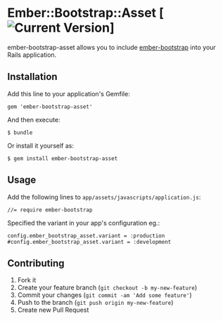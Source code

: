 # Ember::Bootstrap::Asset [![Current Version](https://badge.fury.io/rb/ember-bootstrap-asset.png)]

ember-bootstrap-asset allows you to include [ember-bootstrap](https://github.com/emberjs-addons/ember-bootstrap) into your Rails application.

## Installation

Add this line to your application's Gemfile:

    gem 'ember-bootstrap-asset'

And then execute:

    $ bundle

Or install it yourself as:

    $ gem install ember-bootstrap-asset

## Usage

Add the following lines to `app/assets/javascripts/application.js`:

    //= require ember-bootstrap

Specified the variant in your app's configuration eg.:

    config.ember_bootstrap_asset.variant = :production
    #config.ember_bootstrap_asset.variant = :development


## Contributing

1. Fork it
2. Create your feature branch (`git checkout -b my-new-feature`)
3. Commit your changes (`git commit -am 'Add some feature'`)
4. Push to the branch (`git push origin my-new-feature`)
5. Create new Pull Request
